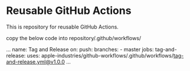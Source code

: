 # Reusable GitHub Actions

This is repository for reusable GitHub Actions.

copy the below code into repository/.github/workflows/

...
name: Tag and Release
on:
  push:
    branches:
      - master
jobs:
  tag-and-release:
    uses: apple-industries/github-workflows/.github/workflows/tag-and-release.yml@v1.0.0
...
